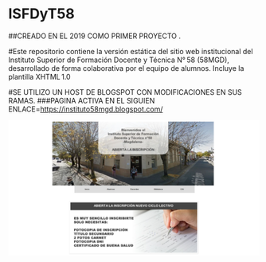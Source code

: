 # ISFDyT58
##CREADO EN EL 2019 COMO PRIMER PROYECTO .



#Este repositorio contiene la versión estática del sitio web institucional del Instituto Superior de Formación Docente y Técnica N° 58 (58MGD), desarrollado de forma colaborativa por el equipo de alumnos. Incluye la plantilla XHTML 1.0 

#SE UTILIZO UN HOST DE BLOGSPOT CON MODIFICACIONES EN SUS RAMAS.
###PAGINA ACTIVA EN EL SIGUIEN ENLACE=https://instituto58mgd.blogspot.com/


![pagina activa ](Mi%20poyecto/ISDyF58_files/pagi58.png)





